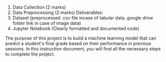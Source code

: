 1. Data Collection (2 marks)
2. Data Preprocessing (2 marks)
Deliverables:
1. Dataset (preprocessed .csv file incase of tabular data, google drive folder link in case of
image data)
2. Jupyter Notebook (Clearly formatted and documented code)


The purpose of this project is to build a machine learning model that can predict a student's final
grade based on their performance in previous sessions. In this instruction document, you will
find all the necessary steps to complete the project.